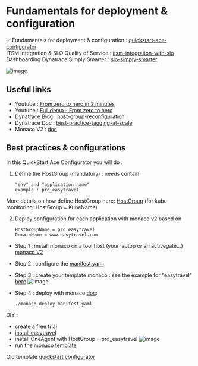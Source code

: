 # Fundamentals for deployment & configuration

✅ Fundamentals for deployment & configuration : [quickstart-ace-configurator](https://github.com/dynatrace-ace-services/quickstart-ace-configurator#readme)  
ITSM integration & SLO Quality of Service : [itsm-integration-with-slo](https://github.com/dynatrace-ace-services/itsm-integration-with-slo#readme)  
Dashboarding Dynatrace Simply Smarter : [slo-simply-smarter](https://github.com/dynatrace-ace-services/slo-simply-smarter#readme)  

![image](https://user-images.githubusercontent.com/40337213/216949405-4b6c513d-b097-4251-882c-ea5b90ab1a52.png)

## Useful links
 - Youtube  : [From zero to hero in 2 minutes](https://youtu.be/vyabfN9zt8c)  
 - Youtube  : [Full demo - From zero to hero](https://youtu.be/irxN7PJd43M)  
 - Dynatrace Blog : [host-group-reconfiguration](https://www.dynatrace.com/news/blog/host-group-reconfiguration-is-now-easier-than-ever-eap/)
 - Dynatrace Doc : [best-practice-tagging-at-scale](https://www.dynatrace.com/support/help/how-to-use-dynatrace/tags-and-metadata/basic-concepts/best-practice-tagging-at-scale)
 - Monaco V2 : [doc](https://www.dynatrace.com/support/help/manage/configuration-as-code)  

## Best practices & configurations
In this QuickStart Ace Configurator you will do : 

1) Define the HostGroup (mandatory) : needs contain 

       "env" and "application name"  
       example : prd_easytravel 

More details on how define HostGroup here: [HostGroup](/HostGroup) (for kube monitoring: HostGroup = KubeName)   

2) Deploy configuration for each application with monaco v2 based on 

       HostGroupName = prd_easytravel
       DomainName = www.easytravel.com

 - Step 1 : install monaco on a tool host (your laptop or an activegate...) [monaco V2](https://www.dynatrace.com/support/help/manage/configuration-as-code/installation)
 - Step 2 : configure the [manifest.yaml](https://github.com/dynatrace-ace-services/dynatrace-lab/blob/main/manifest.yaml)
 - Step 3 : create your template monaco : see the example for "easytravel" [here](https://github.com/dynatrace-ace-services/dynatrace-lab/tree/main/project)
   ![image](https://user-images.githubusercontent.com/40337213/233844339-eb3a682b-de08-4630-abfc-5d647ddca1eb.png)
 - Step 4 : deploy with monaco [doc](https://www.dynatrace.com/support/help/manage/configuration-as-code):
 
       ./monaco deploy manifest.yaml  

DIY :   
 - [create a free trial](https://www.dynatrace.com/signup/)
 - [install easytravel](https://community.dynatrace.com/t5/Start-with-Dynatrace/easyTravel-Documentation-and-Download/td-p/181271)
 - install OneAgent with HostGroup = prd_easytravel
   ![image](https://user-images.githubusercontent.com/40337213/233844181-41f59b62-ca1c-45f0-9744-f786a3a7fc9a.png)
 - [run the monaco template](https://github.com/dynatrace-ace-services/dynatrace-lab/tree/main/project)

Old template [quickstart configurator](https://github.com/dynatrace-ace-services/quickstart-ace-configurator-monacov1)
